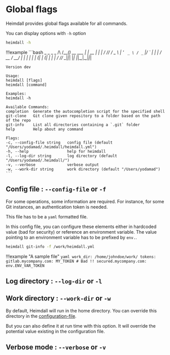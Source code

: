 # Global flags

Heimdall provides global flags available for all commands.

You can display options with `-h` option

```bash
heimdall -h
```

!!!example
    ```bash
                _               _       _ _
      /\  /\___(_)_ __ ___   __| | __ _| | |
     / /_/ / _ \ | '_ ` _ \ / _` |/ _` | | |
    / __  /  __/ | | | | | | (_| | (_| | | |
    \/ /_/ \___|_|_| |_| |_|\__,_|\__,_|_|_|
    
    Version dev
    
    Usage:
    heimdall [flags]
    heimdall [command]
    
    Examples:
    heimdall -h
    
    Available Commands:
    completion  Generate the autocompletion script for the specified shell
    git-clone   Git clone given repository to a folder based on the path of the repo
    git-info    List all directories containing a `.git` folder
    help        Help about any command
    
    Flags:
    -c, --config-file string   config file (default "/Users/yodamad/.heimdall/heimdall.yml")
    -h, --help                 help for heimdall
    -l, --log-dir string       log directory (default "/Users/yodamad/.heimdall/")
    -v, --verbose              verbose output
    -w, --work-dir string      work directory (default "/Users/yodamad")
    ```

## Config file : `--config-file` or `-f`

For some operations, some information are required. For instance, for some Git instances, an authentication token is needed.

This file has to be a `yaml` formatted file.

In this config file, you can configure these elements either in hardcoded value (bad for security) or reference an environment variable.
The value pointing to an environment variable has to be prefixed by `env.`.

```bash
heimdall git-info -f /work/heimdall.yml
```

!!!example "A sample file"
    ```yaml
    work_dir: /home/johndoe/work/
    tokens:
      gitlab.mycompany.com: MY_TOKEN # Bad !!
      secured.mycompany.com: env.ENV_VAR_TOKEN
    ```

## Log directory : `--log-dir` or `-l`

## Work directory : `--work-dir` or `-w`

By default, Heimdall will run in the home directory. You can override this directory in the [configuration-file](#config-file-config-file-or-f).

But you can also define it at run time with this option. It will override the potential value existing in the configuration file.

## Verbose mode : `--verbose` or `-v`